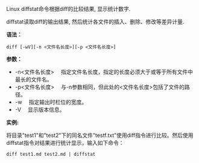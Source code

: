 Linux diffstat命令根据diff的比较结果, 显示统计数字.

diffstat读取diff的输出结果, 然后统计各文件的插入、删除、修改等差异计量.

**语法：**

```
diff [-wV][-n <文件名长度>][-p <文件名长度>]
```

**参数：**

- -n<文件名长度> 　指定文件名长度，指定的长度必须大于或等于所有文件中最长的文件名。
- -p<文件名长度> 　与-n参数相同，但此处的<文件名长度>包括了文件的路径。
- -w 　指定输出时栏位的宽度。
- -V 　显示版本信息。

**实例:**

将目录"test1"和"test2"下的同名文件"testf.txt"使用diff指令进行比较。然后使用diffstat指令对结果进行统计显示，输入如下命令：

```
diff test1.md test2.md | diffstat
```

